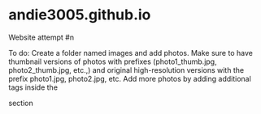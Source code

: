 # andie3005.github.io
Website attempt #n

To do: 
Create a folder named images and add photos. 
Make sure to have thumbnail versions of photos with prefixes (photo1_thumb.jpg, photo2_thumb.jpg, etc.,) and original high-resolution versions with the prefix photo1.jpg, photo2.jpg, etc.
Add more photos by adding additional <a> tags inside the <div class="gallery"> section
